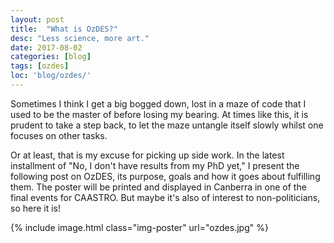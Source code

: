 ```yaml
---
layout: post
title:  "What is OzDES?"
desc: "Less science, more art."
date: 2017-08-02
categories: [blog]
tags: [ozdes]
loc: 'blog/ozdes/'
---
```


Sometimes I think I get a big bogged down, lost in a maze of code
that I used to be the master of before losing my bearing. At times like this,
it is prudent to take a step back, to let the maze untangle itself slowly
whilst one focuses on other tasks.

Or at least, that is my excuse for picking up side work. In the latest installment
of "No, I don't have results from my PhD yet," I present the following post on OzDES, its purpose,
goals and how it goes about fulfilling them. The poster will be printed and displayed
in Canberra in one of the final events for CAASTRO. But maybe it's
also of interest to non-politicians, so here it is!


{% include image.html class="img-poster"  url="ozdes.jpg"  %}
